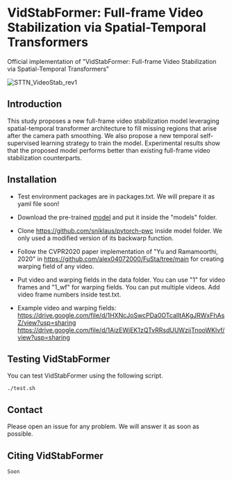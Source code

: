 # VidStabFormer: Full-frame Video Stabilization via Spatial-Temporal Transformers

Official implementation of "VidStabFormer: Full-frame Video Stabilization via Spatial-Temporal Transformers"

![STTN_VideoStab_rev1](https://github.com/leventkaracan/VidStabFormer/assets/2334419/3b73c9d4-6494-476e-a984-29c001272215)

## Introduction

This study proposes a new full-frame video stabilization model leveraging spatial-temporal transformer architecture to fill missing regions that arise after the camera path smoothing. We also propose a new temporal self-supervised learning strategy to train the model. Experimental results show that the proposed model performs better than existing full-frame video stabilization counterparts.

## Installation

- Test environment packages are in packages.txt. We will prepare it as yaml file soon!

- Download the pre-trained [model](https://drive.google.com/file/d/1vsUKHu6zNrP12Qeeqho_-ppuMunx-zWU/view?usp=sharing) and put it inside the "models" folder. 

- Clone https://github.com/sniklaus/pytorch-pwc inside model folder. We only used a modified version of its backwarp function. 

- Follow the CVPR2020 paper implementation of "Yu and Ramamoorthi, 2020" in https://github.com/alex04072000/FuSta/tree/main for creating warping field of any video. 

- Put video and warping fields in the data folder. You can use "1" for video frames and "1_wf" for warping fields. You can put multiple videos. Add video frame numbers inside test.txt. 

- Example video and warping fields: https://drive.google.com/file/d/1HXNcJoSwcPDa0OTcaIltAKgJRWxFhAsZ/view?usp=sharing https://drive.google.com/file/d/1AizEWjEK1zQTvRRsdUUWzijTnooWKlvf/view?usp=sharing

## Testing VidStabFormer

You can test VidStabFormer using the following script.

`./test.sh`

## Contact

Please open an issue for any problem. We will answer it as soon as possible. 


## Citing VidStabFormer

```
Soon
```


